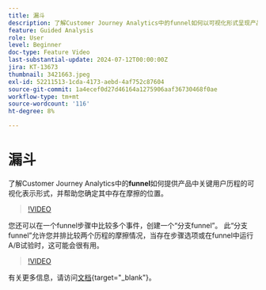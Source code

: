 ```yaml
---
title: 漏斗
description: 了解Customer Journey Analytics中的funnel如何以可视化形式呈现产品中的关键用户历程，并帮助您确定其中存在的摩擦因素。
feature: Guided Analysis
role: User
level: Beginner
doc-type: Feature Video
last-substantial-update: 2024-07-12T00:00:00Z
jira: KT-13673
thumbnail: 3421663.jpeg
exl-id: 52211513-1cda-4173-aebd-4af752c87604
source-git-commit: 1a4ecef0d27d46164a1275906aaf36730468f0ae
workflow-type: tm+mt
source-wordcount: '116'
ht-degree: 8%

---
```


# 漏斗

了解Customer Journey Analytics中的&#x200B;**funnel**&#x200B;如何提供产品中关键用户历程的可视化表示形式，并帮助您确定其中存在摩擦的位置。

>[!VIDEO](https://video.tv.adobe.com/v/3421663/?learn=on)

您还可以在一个funnel步骤中比较多个事件，创建一个“分支funnel”。 此“分支funnel”允许您并排比较两个历程的摩擦情况，当存在步骤选项或在funnel中运行A/B试验时，这可能会很有用。

>[!VIDEO](https://video.tv.adobe.com/v/3431113/?learn=on)

有关更多信息，请访问[文档](https://experienceleague.adobe.com/zh-hans/docs/analytics-platform/using/guided-analysis/funnel/friction){target="_blank"}。
